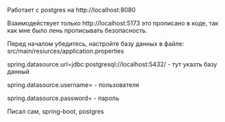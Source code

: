 Работает с postgres на http://localhost:8080

Взаимодействует только http://localhost:5173 это прописано в коде, так как мне было лень прописывать безопасность. 

Перед началом убедитесь, настройте базу данных в файле: src/main/resiurces/application.properties

spring.datasource.url=jdbc:postgresql://localhost:5432/ - тут указть базу данный

spring.datasource.username= - пользователя

spring.datasource.password= - пароль

Писал сам, spring-boot, postgres 

